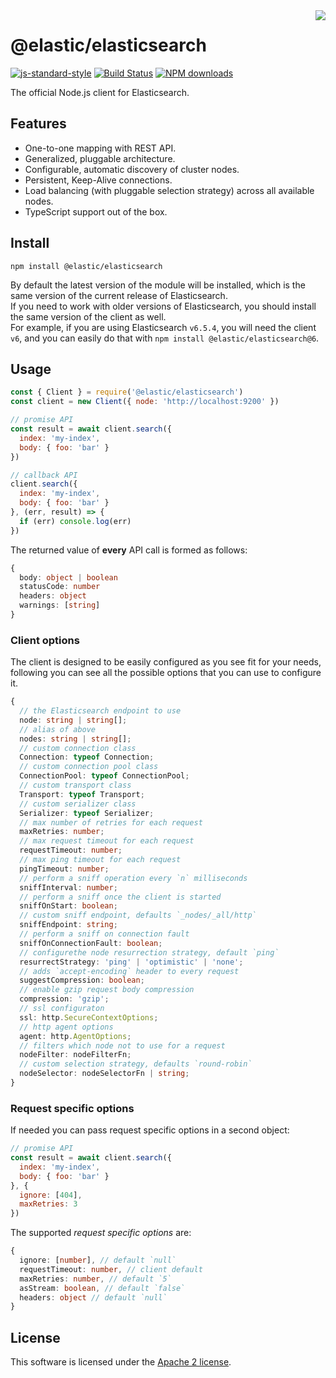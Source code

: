 <img align="right" width="auto" height="auto" src="https://www.elastic.co/static-res/images/elastic-logo-200.png">

# @elastic/elasticsearch

[![js-standard-style](https://img.shields.io/badge/code%20style-standard-brightgreen.svg?style=flat)](http://standardjs.com/)  [![Build Status](https://clients-ci.elastic.co/job/elastic+elasticsearch-js+master/badge/icon)](https://clients-ci.elastic.co/job/elastic+elasticsearch-js+master/)  [![NPM downloads](https://img.shields.io/npm/dm/@elastic/elasticsearch.svg?style=flat)](https://www.npmjs.com/package/@elastic/elasticsearch)

The official Node.js client for Elasticsearch.

## Features
- One-to-one mapping with REST API.
- Generalized, pluggable architecture.
- Configurable, automatic discovery of cluster nodes.
- Persistent, Keep-Alive connections.
- Load balancing (with pluggable selection strategy) across all available nodes.
- TypeScript support out of the box.

## Install
```
npm install @elastic/elasticsearch
```
By default the latest version of the module will be installed, which is the same version of the current release of Elasticsearch.<br/>
If you need to work with older versions of Elasticsearch, you should install the same version of the client as well.<br/>
For example, if you are using Elasticsearch `v6.5.4`, you will need the client `v6`, and you can easily do that with `npm install @elastic/elasticsearch@6`.

## Usage
```js
const { Client } = require('@elastic/elasticsearch')
const client = new Client({ node: 'http://localhost:9200' })

// promise API
const result = await client.search({
  index: 'my-index',
  body: { foo: 'bar' }
})

// callback API
client.search({
  index: 'my-index',
  body: { foo: 'bar' }
}, (err, result) => {
  if (err) console.log(err)
})
```
The returned value of **every** API call is formed as follows:
```ts
{
  body: object | boolean
  statusCode: number
  headers: object
  warnings: [string]
}
```
### Client options
The client is designed to be easily configured as you see fit for your needs, following you can see all the possible options that you can use to configure it.
```ts
{
  // the Elasticsearch endpoint to use
  node: string | string[];
  // alias of above
  nodes: string | string[];
  // custom connection class
  Connection: typeof Connection;
  // custom connection pool class
  ConnectionPool: typeof ConnectionPool;
  // custom transport class
  Transport: typeof Transport;
  // custom serializer class
  Serializer: typeof Serializer;
  // max number of retries for each request
  maxRetries: number;
  // max request timeout for each request
  requestTimeout: number;
  // max ping timeout for each request
  pingTimeout: number;
  // perform a sniff operation every `n` milliseconds
  sniffInterval: number;
  // perform a sniff once the client is started
  sniffOnStart: boolean;
  // custom sniff endpoint, defaults `_nodes/_all/http`
  sniffEndpoint: string;
  // perform a sniff on connection fault
  sniffOnConnectionFault: boolean;
  // configurethe node resurrection strategy, default `ping`
  resurrectStrategy: 'ping' | 'optimistic' | 'none';
  // adds `accept-encoding` header to every request
  suggestCompression: boolean;
  // enable gzip request body compression
  compression: 'gzip';
  // ssl configuraton
  ssl: http.SecureContextOptions;
  // http agent options
  agent: http.AgentOptions;
  // filters which node not to use for a request
  nodeFilter: nodeFilterFn;
  // custom selection strategy, defaults `round-robin`
  nodeSelector: nodeSelectorFn | string;
}
```

### Request specific options
If needed you can pass request specific options in a second object:
```js
// promise API
const result = await client.search({
  index: 'my-index',
  body: { foo: 'bar' }
}, {
  ignore: [404],
  maxRetries: 3
})
```
The supported *request specific options* are:
```ts
{
  ignore: [number], // default `null`
  requestTimeout: number, // client default
  maxRetries: number, // default `5`
  asStream: boolean, // default `false`
  headers: object // default `null`
}
```

## License

This software is licensed under the [Apache 2 license](./LICENSE).
